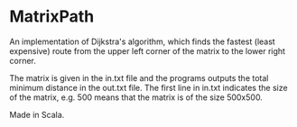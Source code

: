 # MatrixPath
An implementation of Dijkstra's algorithm, which finds the fastest (least expensive) route from the upper left corner of the matrix to the lower right corner.

The matrix is given in the in.txt file and the programs outputs the total minimum distance in the out.txt file.
The first line in in.txt indicates the size of the matrix, e.g. 500 means that the matrix is of the size 500x500.

Made in Scala.
